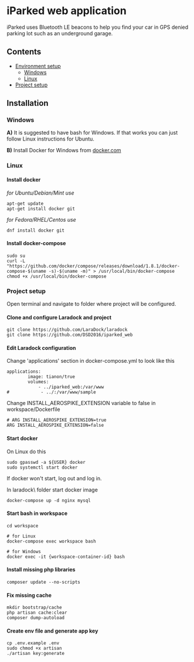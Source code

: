 # iParked web application

iParked uses Bluetooth LE beacons to help you find your car in GPS denied parking lot such as an underground garage.

## Contents
* [Environment setup](#installation)
  * [Windows](#windows)
  * [Linux](#linux)
* [Project setup](#project-setup) 

## Installation

### Windows

__A)__ It is suggested to have bash for Windows. If that works you can just follow Linux instructions for Ubuntu.

__B)__ Install Docker for Windows from [docker.com](https://www.docker.com/)

### Linux

#### Install docker
_for Ubuntu/Debian/Mint use_
```
apt-get update
apt-get install docker git
```

_for Fedora/RHEL/Centos use_
```
dnf install docker git
```

#### Install docker-compose
```
sudo su
curl -L "https://github.com/docker/compose/releases/download/1.8.1/docker-compose-$(uname -s)-$(uname -m)" > /usr/local/bin/docker-compose
chmod +x /usr/local/bin/docker-compose
```

### Project setup

Open terminal and navigate to folder where project will be configured.

#### Clone and configure Laradock and project
```
git clone https://github.com/LaraDock/laradock
git clone https://github.com/DSD2016/iparked_web
```
#### Edit Laradock configuration

Change 'applications' section in docker-compose.yml to look like this
```
applications:
        image: tianon/true
        volumes:
            - ../iparked_web:/var/www
#            - ../:/var/www/sample
```

Change INSTALL_AEROSPIKE_EXTENSION variable to false in workspace/Dockerfile
```
# ARG INSTALL_AEROSPIKE_EXTENSION=true
ARG INSTALL_AEROSPIKE_EXTENSION=false
```

#### Start docker

On Linux do this
```
sudo gpasswd -a ${USER} docker
sudo systemctl start docker
```
If docker won't start, log out and log in.

In laradock\ folder start docker image
```
docker-compose up -d nginx mysql
```

#### Start bash in workspace
```
cd workspace

# for Linux
docker-compose exec workspace bash

# for Windows
docker exec -it {workspace-container-id} bash
```

#### Install missing php libraries
```
composer update --no-scripts
```

#### Fix missing cache
```
mkdir bootstrap/cache
php artisan cache:clear 
composer dump-autoload
```

#### Create env file and generate app key
```
cp .env.example .env
sudo chmod +x artisan
./artisan key:generate
```
